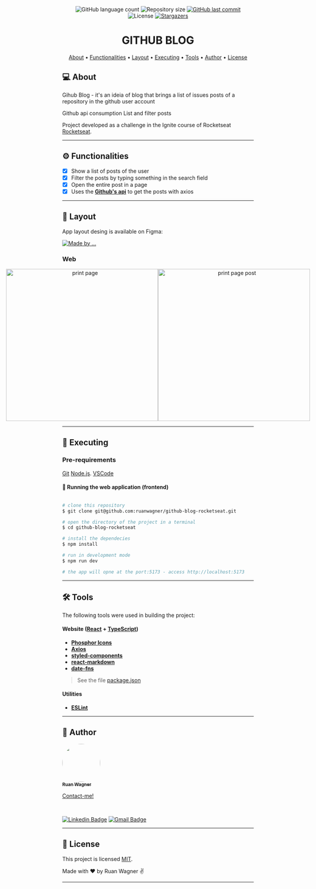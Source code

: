 
<p align="center">
  <img alt="GitHub language count" src="https://img.shields.io/github/languages/count/ruanwagner/github-blog-rocketseat?color=%2304D361">

  <img alt="Repository size" src="https://img.shields.io/github/repo-size/ruanwagner/github-blog-rocketseat">
  
  <a href="https://github.com/ruanwagner/github-blog-rocketseat/commits/master">
    <img alt="GitHub last commit" src="https://img.shields.io/github/last-commit/ruanwagner/github-blog-rocketseat">
  </a>
    
   <img alt="License" src="https://img.shields.io/badge/license-MIT-brightgreen">
   <a href="https://github.com/ruanwagner/github-blog-rocketseat/stargazers">
    <img alt="Stargazers" src="https://img.shields.io/github/stars/ruanwagner/github-blog-rocketseat?style=social">
  </a>
</p>

<h1 align="center"> 
	GITHUB BLOG
</h1>

<p align="center">
 <a href="#-about">About</a> •
 <a href="#-functionalities">Functionalities</a> •
 <a href="#-layout">Layout</a> • 
 <a href="#-executing">Executing</a> • 
 <a href="#-tools">Tools</a> • 
 <a href="#-author">Author</a> • 
 <a href="#-license">License</a>
</p>


## 💻 About

Gihub Blog - it's an ideia of blog that brings a list of issues posts of a repository in the github user account

Github api consumption
List and filter posts

Project developed as a challenge in the Ignite course of Rocketseat [Rocketseat](https://blog.rocketseat.com.br).

---

## ⚙️ Functionalities

- [x] Show a list of posts of the user
- [x] Filter the posts by typing something in the search field
- [x] Open the entire post in a page
- [x] Uses the **[Github's api](https://docs.github.com/pt/rest/users/users?apiVersion=2022-11-28#get-a-user)** to get the posts with axios

---

## 🎨 Layout

App layout desing is available on Figma:

<a href="https://www.figma.com/community/file/1138814951106121051/GitHub-Blog">
  <img alt="Made by ..." src="https://img.shields.io/badge/Acessar%20Layout%20-Figma-%2304D361">
</a>

### Web

<p align="center" style="display: flex; align-items: flex-start; justify-content: center;">
  <img alt="print page" title="#githubblog" src="../public/print1.png" width="400px">

  <img alt="print page post" title="#githubblog" src="../public/print2.png" width="400px">
</p>

---

## 🚀 Executing

### Pre-requirements

[Git](https://git-scm.com)
[Node.js](https://nodejs.org/en/). 
[VSCode](https://code.visualstudio.com/)


#### 🧭 Running the web application (frontend)

```bash

# clone this repository
$ git clone git@github.com:ruanwagner/github-blog-rocketseat.git

# open the directory of the project in a terminal
$ cd github-blog-rocketseat

# install the dependecies
$ npm install

# run in development mode
$ npm run dev

# the app will opne at the port:5173 - access http://localhost:5173

```

---

## 🛠 Tools

The following tools were used in building the project:

#### **Website**  ([React](https://reactjs.org/)  +  [TypeScript](https://www.typescriptlang.org/))

-   **[Phosphor Icons](https://phosphoricons.com/)**
-   **[Axios](https://github.com/axios/axios)**
-   **[styled-components](https://styled-components.com/)**
-   **[react-markdown](https://github.com/remarkjs/react-markdown)**
-   **[date-fns](https://github.com/date-fns/date-fns)**

> See the file  [package.json](https://github.com/ruanwagner/github-blog-rocketseat/blob/master/package.json)

#### **Utilities**

-   **[ESLint](https://github.com/eslint/eslint)**

---

## 🦸 Author

<a href="#">
 <img style="border-radius: 50%;" src="https://avatars.githubusercontent.com/u/46347114?v=4" width="100px;" alt=""/>
 <br />
 <sub><b>Ruan Wagner</b></sub></a> 
 <br />

[Contact-me!]()

<br />

[![Linkedin Badge](https://img.shields.io/badge/-Ruan-blue?style=flat-square&logo=Linkedin&logoColor=white&link=https://www.linkedin.com/in/ruanwagner/)](https://www.linkedin.com/in/ruanwagner/) 
[![Gmail Badge](https://img.shields.io/badge/-ruan.wagner@universo.univates.br-c14438?style=flat-square&logo=Gmail&logoColor=white&link=mailto:ruan.wagner@universo.univates.br)](mailto:ruan.wagner@universo.univates.br)

---

## 📝 License

This project is licensed [MIT](./LICENSE).

Made with ❤️ by Ruan Wagner ✌ 

---